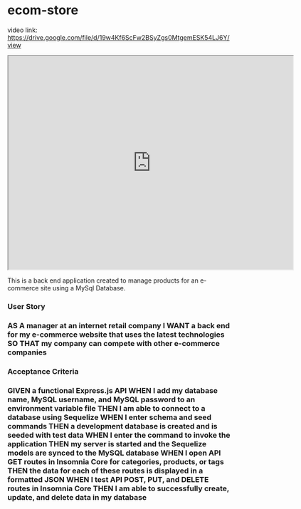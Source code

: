 # ecom-store

video link: https://drive.google.com/file/d/19w4Kf6ScFw2BSyZgs0MtgemESK54LJ6Y/view

<iframe src="https://drive.google.com/file/d/19w4Kf6ScFw2BSyZgs0MtgemESK54LJ6Y/preview" width="640" height="480"></iframe>

This is a back end application created to manage products for an e-commerce site using a MySql Database.

<h3>User Story<h3>
AS A manager at an internet retail company
I WANT a back end for my e-commerce website that uses the latest technologies
SO THAT my company can compete with other e-commerce companies



<h3>Acceptance Criteria<h3>
GIVEN a functional Express.js API
WHEN I add my database name, MySQL username, and MySQL password to an environment variable file
THEN I am able to connect to a database using Sequelize
WHEN I enter schema and seed commands
THEN a development database is created and is seeded with test data
WHEN I enter the command to invoke the application
THEN my server is started and the Sequelize models are synced to the MySQL database
WHEN I open API GET routes in Insomnia Core for categories, products, or tags
THEN the data for each of these routes is displayed in a formatted JSON
WHEN I test API POST, PUT, and DELETE routes in Insomnia Core
THEN I am able to successfully create, update, and delete data in my database